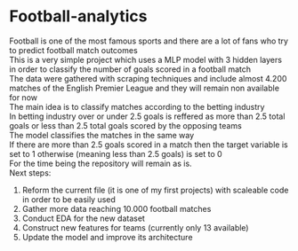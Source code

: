 # Football-analytics
Football is one of the most famous sports and there are a lot of fans who try to predict football match outcomes <br>
This is a very simple project which uses a MLP model with 3 hidden layers in order to classify the number of goals scored in a football match <br>
The data were gathered with scraping techniques and include almost 4.200 matches of the English Premier League and they will remain non available for now <br>
The main idea is to classify matches according to the betting industry <br>
In betting industry over or under 2.5 goals is reffered as more than 2.5 total goals or less than 2.5 total goals scored by the opposing teams <br>
The model classifies the matches in the same way <br>
If there are more than 2.5 goals scored in a match then the target variable is set to 1 otherwise (meaning less than 2.5 goals) is set to 0 <br>
For the time being the repository will remain as is. <br>
Next steps: 
1) Reform the current file (it is one of my first projects) with scaleable code in order to be easily used
2) Gather more data reaching 10.000 football matches 
3) Conduct EDA for the new dataset
4) Construct new features for teams (currently only 13 available)
5) Update the model and improve its architecture
